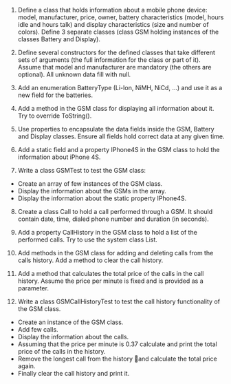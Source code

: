 1. Define a class that holds information about a mobile phone device: model, manufacturer, price, owner, battery characteristics (model, hours idle and hours talk) and display characteristics (size and number of colors). Define 3 separate classes (class GSM holding instances of the classes Battery and Display).

2. Define several constructors for the defined classes that take different sets of arguments (the full information for the class or part of it). Assume that model and manufacturer are mandatory (the others are optional). All unknown data fill with null.

3. Add an enumeration BatteryType (Li-Ion, NiMH, NiCd, …) and use it as a new field for the batteries.

4. Add a method in the GSM class for displaying all information about it. Try to override ToString().

5. Use properties to encapsulate the data fields inside the GSM, Battery and Display classes. Ensure all fields hold correct data at any given time.

6. Add a static field and a property IPhone4S in the GSM class to hold the information about iPhone 4S.

7. Write a class GSMTest to test the GSM class:
  - Create an array of few instances of the GSM class.
  - Display the information about the GSMs in the array.
  - Display the information about the static property IPhone4S.

8. Create a class Call to hold a call performed through a GSM. It should contain date, time, dialed phone number and duration (in seconds).

9. Add a property CallHistory in the GSM class to hold a list of the performed calls. Try to use the system class List<Call>.

10. Add methods in the GSM class for adding and deleting calls from the calls history. Add a method to clear the call history.

11. Add a method that calculates the total price of the calls in the call history. Assume the price per minute is fixed and is provided as a parameter.

12. Write a class GSMCallHistoryTest to test the call history functionality of the GSM class.
  - Create an instance of the GSM class.
  - Add few calls.
  - Display the information about the calls.
  - Assuming that the price per minute is 0.37 calculate and print the total price of the calls in the history.
  - Remove the longest call from the history and calculate the total price again.
  - Finally clear the call history and print it.
